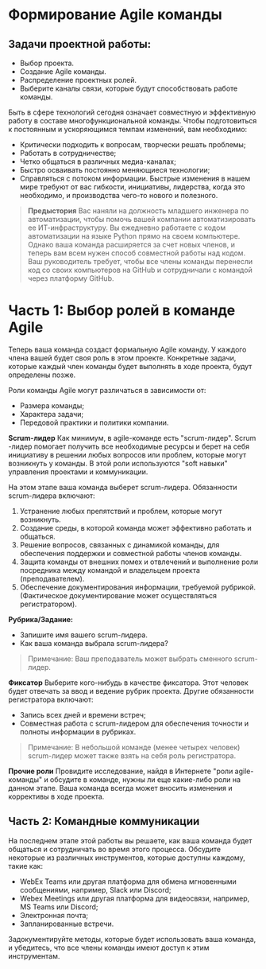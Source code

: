 # Формирование Agile команды

## Задачи проектной работы:
- Выбор проекта.
- Создание Agile команды.
- Распределение проектных ролей.
- Выберите каналы связи, которые будут способствовать работе команды.

Быть в сфере технологий сегодня означает совместную и эффективную работу в составе многофункциональной команды. Чтобы подготовиться к постоянным и ускоряющимся темпам изменений, вам необходимо:
- Критически подходить к вопросам, творчески решать проблемы;
- Работать в сотрудничестве;
- Четко общаться в различных медиа-каналах;
- Быстро осваивать постоянно меняющиеся технологии;
- Справляться с потоком информации.
Быстрые изменения в нашем мире требуют от вас гибкости, инициативы, лидерства, когда это необходимо, и производства чего-то нового и полезного.

> **Предыстория**
> Вас наняли на должность младшего инженера по автоматизации, чтобы помочь вашей компании автоматизировать ее ИТ-инфраструктуру. Вы ежедневно работаете с кодом автоматизации на языке Python прямо на своем компьютере. Однако ваша команда расширяется за счет новых членов, и теперь вам всем нужен способ совместной работы над кодом. Ваш руководитель требует, чтобы все члены команды перенесли код со своих компьютеров на GitHub и сотрудничали с командой через платформу GitHub.

# Часть 1: Выбор ролей в команде Agile
Теперь ваша команда создаст формальную Agile команду. У каждого члена вашей будет своя роль в этом проекте. Конкретные задачи, которые каждый член команды будет выполнять в ходе проекта, будут определены позже.

Роли команды Agile могут различаться в зависимости от:
- Размера команды;
- Характера задачи;
- Передовой практики и политики компании.

**Scrum-лидер**
Как минимум, в agile-команде есть "scrum-лидер". Scrum -лидер помогает получить все необходимые ресурсы и берет на себя инициативу в решении любых вопросов или проблем, которые могут возникнуть у команды. В этой роли используются "soft навыки" управления проектами и коммуникации.

На этом этапе ваша команда выберет scrum-лидера. Обязанности scrum-лидера включают:
1.	Устранение любых препятствий и проблем, которые могут возникнуть.
2.	Создание среды, в которой команда может эффективно работать и общаться.
3.	Решение вопросов, связанных с динамикой команды, для обеспечения поддержки и совместной работы членов команды.
4.	Защита команды от внешних помех и отвлечений и выполнение роли посредника между командой и владельцем проекта (преподавателем).
5.	Обеспечение документирования информации, требуемой рубрикой. (Фактическое документирование может осуществляться регистратором).

**Рубрика/Задание:**
- Запишите имя вашего scrum-лидера.
- Как ваша команда выбрала scrum-лидера?

> Примечание: Ваш преподаватель может выбрать сменного scrum-лидер.

**Фиксатор**
Выберите кого-нибудь в качестве фиксатора. Этот человек будет отвечать за ввод и ведение рубрик проекта. Другие обязанности регистратора включают:
- Запись всех дней и времени встреч;
- Совместная работа с scrum-лидером для обеспечения точности и полноты информации в рубриках.

> Примечание: В небольшой команде (менее четырех человек) scrum-лидер может также взять на себя роль регистратора.

**Прочие роли**
Провидите исследование, найдя в Интернете "роли agile-команды" и обсудите в команде, нужны ли еще какие-либо роли на данном этапе. Ваша команда всегда может вносить изменения и коррективы в ходе проекта.

## Часть 2: Командные коммуникации
На последнем этапе этой работы вы решаете, как ваша команда будет общаться и сотрудничать во время этого процесса. Обсудите некоторые из различных инструментов, которые доступны каждому, такие как:
- WebEx Teams или другая платформа для обмена мгновенными сообщениями, например, Slack или Discord;
- Webex Meetings или другая платформа для видеосвязи, например, MS Teams или Discord;
- Электронная почта;
- Запланированные встречи.

Задокументируйте методы, которые будет использовать ваша команда, и убедитесь, что все члены команды имеют доступ к этим инструментам.
